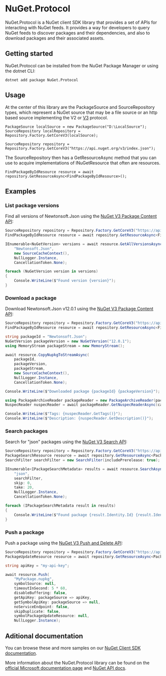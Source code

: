 # NuGet.Protocol

NuGet.Protocol is a NuGet client SDK library that provides a set of APIs for interacting with NuGet feeds. It provides a way for developers to query NuGet feeds to discover packages and their dependencies, and also to download packages and their associated assets.

## Getting started

NuGet.Protocol can be installed from the NuGet Package Manager or using the dotnet CLI:

```
dotnet add package NuGet.Protocol
```

## Usage

At the center of this library are the PackageSource and SourceRepository types, which represent a NuGet source that may be a file source or an http based source implementing the V2 or [V3](https://learn.microsoft.com/nuget/api/overview#versioning) protocol.

```
PackageSource localSource = new PackageSource("D:\LocalSource");
SourceRepository localRepository = Repository.Factory.GetCoreV3(localSource);

SourceRepository repository = Repository.Factory.GetCoreV3("https://api.nuget.org/v3/index.json");
```

The SourceRepository then has a GetResourceAsync method that you can use to acquire implementations of INuGetResource that often are resources.

```
FindPackageByIdResource resource = await repository.GetResourceAsync<FindPackageByIdResource>(); 
```

## Examples
### List package versions

Find all versions of Newtonsoft.Json using the [NuGet V3 Package Content API](https://learn.microsoft.com/nuget/api/package-base-address-resource#enumerate-package-versions):

```c#
SourceRepository repository = Repository.Factory.GetCoreV3("https://api.nuget.org/v3/index.json");
FindPackageByIdResource resource = await repository.GetResourceAsync<FindPackageByIdResource>();

IEnumerable<NuGetVersion> versions = await resource.GetAllVersionsAsync(
    "Newtonsoft.Json",
    new SourceCacheContext(),
    NullLogger.Instance,
    CancellationToken.None);

foreach (NuGetVersion version in versions)
{
    Console.WriteLine($"Found version {version}");
}
```

### Download a package

Download Newtonsoft.Json v12.0.1 using the [NuGet V3 Package Content API](https://learn.microsoft.com/nuget/api/package-base-address-resource):

```c#
SourceRepository repository = Repository.Factory.GetCoreV3("https://api.nuget.org/v3/index.json");
FindPackageByIdResource resource = await repository.GetResourceAsync<FindPackageByIdResource>();

string packageId = "Newtonsoft.Json";
NuGetVersion packageVersion = new NuGetVersion("12.0.1");
using MemoryStream packageStream = new MemoryStream();

await resource.CopyNupkgToStreamAsync(
    packageId,
    packageVersion,
    packageStream,
    new SourceCacheContext(),
    NullLogger.Instance,
    CancellationToken.None);

Console.WriteLine($"Downloaded package {packageId} {packageVersion}");

using PackageArchiveReader packageReader = new PackageArchiveReader(packageStream);
NuspecReader nuspecReader = await packageReader.GetNuspecReaderAsync(cancellationToken);

Console.WriteLine($"Tags: {nuspecReader.GetTags()}");
Console.WriteLine($"Description: {nuspecReader.GetDescription()}");
```

### Search packages

Search for "json" packages using the [NuGet V3 Search API](https://learn.microsoft.com/nuget/api/search-query-service-resource):

```c#
SourceRepository repository = Repository.Factory.GetCoreV3("https://api.nuget.org/v3/index.json");
PackageSearchResource resource = await repository.GetResourceAsync<PackageSearchResource>();
SearchFilter searchFilter = new SearchFilter(includePrerelease: true);

IEnumerable<IPackageSearchMetadata> results = await resource.SearchAsync(
    "json",
    searchFilter,
    skip: 0,
    take: 20,
    NullLogger.Instance,
    CancellationToken.None);

foreach (IPackageSearchMetadata result in results)
{
    Console.WriteLine($"Found package {result.Identity.Id} {result.Identity.Version}");
}
```

### Push a package

Push a package using the [NuGet V3 Push and Delete API](https://learn.microsoft.com/nuget/api/package-publish-resource):

```c#
SourceRepository repository = Repository.Factory.GetCoreV3("https://api.nuget.org/v3/index.json");
PackageUpdateResource resource = await repository.GetResourceAsync<PackageUpdateResource>();

string apiKey = "my-api-key";

await resource.Push(
    "MyPackage.nupkg",
    symbolSource: null,
    timeoutInSecond: 5 * 60,
    disableBuffering: false,
    getApiKey: packageSource => apiKey,
    getSymbolApiKey: packageSource => null,
    noServiceEndpoint: false,
    skipDuplicate: false,
    symbolPackageUpdateResource: null,
    NullLogger.Instance);
```

## Aditional documentation

You can browse these and more samples on our [NuGet Client SDK documentation](https://docs.microsoft.com/en-us/nuget/reference/nuget-client-sdk).

More information about the NuGet.Protocol library can be found on the [official Microsoft documentation page](https://learn.microsoft.com/nuget/reference/nuget-client-sdk#nugetprotocol) and [NuGet API docs](https://learn.microsoft.com/en-us/nuget/api/overview).